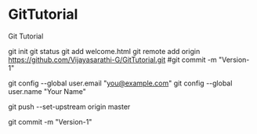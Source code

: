 # GitTutorial
Git Tutorial

git init
git status
git add welcome.html
git remote add origin https://github.com/Vijayasarathi-G/GitTutorial.git
#git commit -m "Version-1"
 
git config --global user.email "you@example.com"
git config --global user.name "Your Name"

git push --set-upstream origin master

git commit -m "Version-1"
